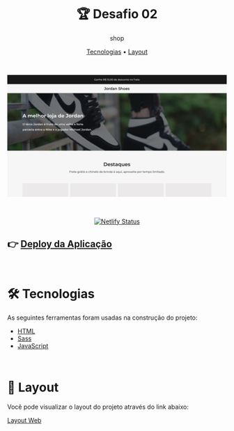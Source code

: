 <h1 align="center"> 🏆 Desafio 02</h1>

<p align="center">  shop </p>
<p align="center">
 <a href="#tecnologias">Tecnologias</a> • 
 <a href="#layout">Layout</a> 
</p>
</br>
<p align="center">
  <img alt="Project" src=".github/desafio2.svg">
</p>

</br>

<div align="center">

[![Netlify Status](https://api.netlify.com/api/v1/badges/ee47b708-a20e-4037-97cf-6abac691c3cf/deploy-status)](https://app.netlify.com/sites/mystifying-kalam-a6e391/deploys)

</div>

## 👉 [Deploy da Aplicação](https://mystifying-kalam-a6e391.netlify.app/)

</br>

<div id="tecnologias">

# 🛠 Tecnologias

As seguintes ferramentas foram usadas na construção do projeto:

- [HTML](https://developer.mozilla.org/pt-BR/docs/Web/HTML)
- [Sass](https://sass-lang.com/)
- [JavaScript](https://developer.mozilla.org/pt-BR/docs/Web/JavaScript)
</div>

</br>
<div id="layout">

# 🔖 Layout

Você pode visualizar o layout do projeto através do link abaixo:

<a href="https://www.figma.com/file/Yb9IBH56g7T1hdIyZ3BMNO/Codel%C3%A2ndia---Desafios?node-id=1973%3A39">Layout Web</a>

</div>
